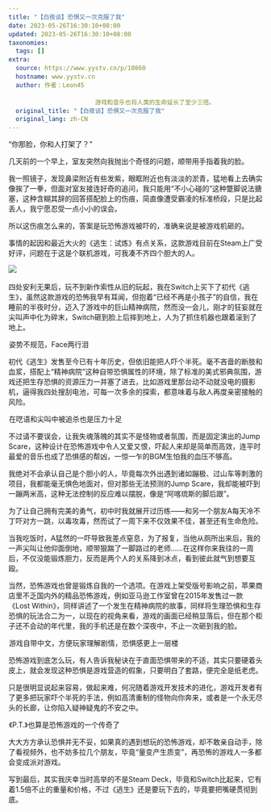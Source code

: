 ```yaml
---
title: "【白夜谈】恐惧又一次克服了我"
date: 2023-05-26T16:30:10+08:00
updated: 2023-05-26T16:30:10+08:00
taxonomies:
  tags: []
extra:
  source: https://www.yystv.cn/p/10860
  hostname: www.yystv.cn
  author: 作者：Leon45
                        
                        游戏和音乐也将人类的生命延长了至少三倍。
  original_title: "【白夜谈】恐惧又一次克服了我"
  original_lang: zh-CN
---
```


“你那脸，你和人打架了？”  

几天前的一个早上，室友突然向我抛出个奇怪的问题，顺带用手指着我的脸。  

我一照镜子，发现鼻梁附近有些发紫，眼眶附近也有淡淡的淤青，猛地看上去确实像挨了一拳，但面对室友接连好奇的追问，我只能用“不小心碰的”这种蹩脚说法搪塞，这种含糊其辞的回答搭配脸上的伤痕，简直像遭受霸凌的标准桥段，只是比起丢人，我宁愿忍受一点小小的误会。  

所以这伤痕怎么来的，答案是玩恐怖游戏被吓的，准确来说是被游戏机砸的。  

事情的起因和最近大火的《逃生：试炼》有点关系，这款游戏目前在Steam上广受好评，问题在于这是个联机游戏，可我凑不齐四个胆大的人。 

![](54feb6edea9380b64d84173fd1ff00cc.png_mw680water)

四处安利无果后，玩不到新作索性从旧的玩起，我在Switch上买下了初代《逃生》，虽然这款游戏的恐怖我早有耳闻，但抱着“已经不再是小孩子”的自信，我在睡前的半夜时分，迈入了游戏中的巨山精神病院，然而没一会儿，刚才的狂妄就在尖叫声中化为碎末，Switch砸到脸上后摔到地上，人为了抓住机器也跟着滚到了地上。 

![姿势不规范，Face两行泪](AAffA0nNPuCLAAAAAElFTkSuQmCC.png "姿势不规范，Face两行泪")姿势不规范，Face两行泪

初代《逃生》发售至今已有十年历史，但依旧能把人吓个半死。毫不吝啬的断肢和血浆，搭配上“精神病院”这种自带恐惧属性的环境，除了标准的美式邪典氛围，游戏还把生存恐惧的资源压力一并塞了进去，比如游戏里那台动不动就没电的摄影机，逼得我四处搜刮电池，可每一次多余的探索，都意味着与敌人再度亲密接触的风险。

![在呓语和尖叫中被追杀也是压力十足](AAffA0nNPuCLAAAAAElFTkSuQmCC.png "在呓语和尖叫中被追杀也是压力十足")在呓语和尖叫中被追杀也是压力十足

不过请不要误会，让我失魂落魄的其实不是怪物或者氛围，而是固定演出的Jump Scare，这种设计在恐怖游戏中令人又爱又恨，吓起人来却是简单而高效，连平时最爱的音乐也成了恐惧感的帮凶，一惊一乍的BGM生怕我的血压不够高。  

我绝对不会承认自己是个胆小的人，毕竟每次外出遇到诸如蹦极、过山车等刺激的项目，我都能毫无惧色地面对，但对那些无法预测的Jump Scare，我却能被吓到一蹦两米高，这种无法控制的反应难以摆脱，像是“阿喀琉斯的脚后跟”。  

为了让自己拥有完美的勇气，初中时我就展开过历练——和另一个朋友A每天冷不丁吓对方一跳，以毒攻毒，然而试了一周下来不仅效果不佳，甚至还有生命危险。  

当我吃饭时，A猛然的一吓导致我差点窒息，为了报复，当他从厕所出来后，我的一声尖叫让他仰面倒地，顺带狠踹了一脚路过的老师……在这样你来我往的一周后，不仅没能锻炼胆力，反而是两个人的关系降到冰点，看到彼此就气到想要互殴。  

当然，恐怖游戏也曾是锻炼自我的一个选项。在游戏上架受版号影响之前，苹果商店里不乏国内外的精品恐怖游戏，例如亚马逊工作室曾在2015年发售过一款《Lost Within》，同样讲述了一个发生在精神病院的故事，同样将生理恐惧和生存恐惧的玩法合二为一，以现在的视角来看，游戏的画面已经稍显落后，但在那个柜子还不会动的年代里，我的手机还是在数个深夜中，不止一次砸到我的脸。

![游戏自带中文，方便玩家理解剧情，恐惧感更上一层楼](AAffA0nNPuCLAAAAAElFTkSuQmCC.png "游戏自带中文，方便玩家理解剧情，恐惧感更上一层楼")游戏自带中文，方便玩家理解剧情，恐惧感更上一层楼

恐怖游戏到底怎么玩，有人告诉我秘诀在于直面恐惧带来的不适，其实只要硬着头皮上，就会发现这种恐惧是游戏营造的假象，只要明白了套路，便完全是纸老虎。  

只是很明显说起来容易，做起来难，何况随着游戏开发技术的进化，游戏开发者有了更多把玩家吓个半死的手法，例如高清重制的怪物向你奔来，或者是一个永无尽头的长廊，让你陷入疑神疑鬼的不安之中。

![《P.T.》也算是恐怖游戏的一个传奇了](AAffA0nNPuCLAAAAAElFTkSuQmCC.png "《P.T.》也算是恐怖游戏的一个传奇了")《P.T.》也算是恐怖游戏的一个传奇了

大大方方承认恐惧并无不妥，如果真的遇到想玩的恐怖游戏，却不敢亲自动手，除了看视频外，也不妨多拉几个朋友，毕竟“量变产生质变”，再恐怖的游戏人一多都会变成派对游戏。  

写到最后，其实我庆幸当时高举的不是Steam Deck，毕竟和Switch比起来，它有着1.5倍不止的重量和价格，不过《逃生》还是要玩下去的，毕竟要把嘴硬贯彻到底。
